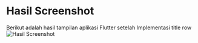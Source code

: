 # Hasil Screenshot

Berikut adalah hasil tampilan aplikasi Flutter setelah Implementasi title row
![Hasil Screenshot](foto7.png)
